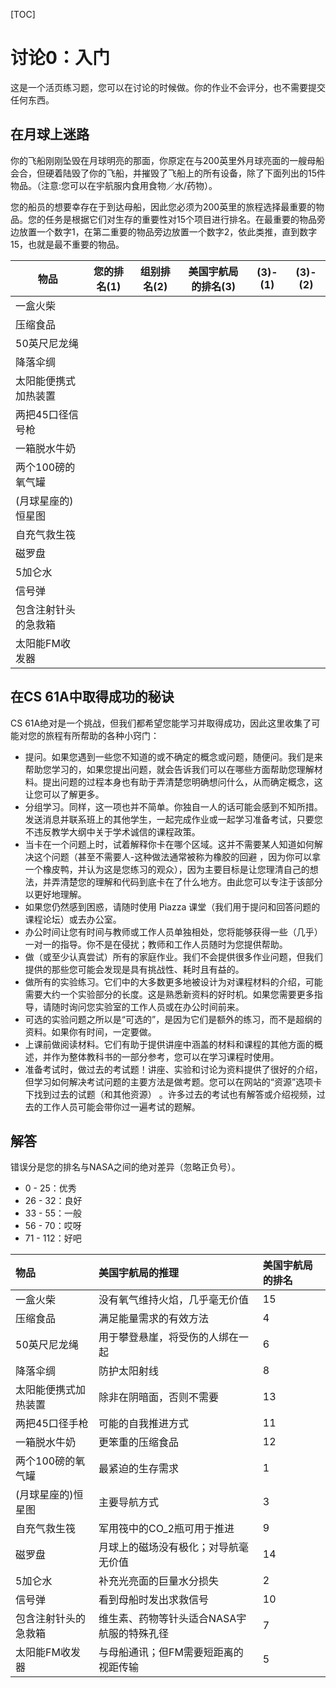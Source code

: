 [TOC]

# 讨论0：入门

这是一个活页练习题，您可以在讨论的时候做。你的作业不会评分，也不需要提交任何东西。

## 在月球上迷路

你的飞船刚刚坠毁在月球明亮的那面，你原定在与200英里外月球亮面的一艘母船会合，但硬着陆毁了你的飞船，并摧毁了飞船上的所有设备，除了下面列出的15件物品。（注意:您可以在宇航服内食用食物／水/药物）。

您的船员的想要幸存在于到达母船，因此您必须为200英里的旅程选择最重要的物品。您的任务是根据它们对生存的重要性对15个项目进行排名。在最重要的物品旁边放置一个数字1，在第二重要的物品旁边放置一个数字2，依此类推，直到数字15，也就是最不重要的物品。

| 物品                 | 您的排名(1) | 组别排名(2) | 美国宇航局的排名(3) | (3)-(1) | (3)-(2) |
| -------------------- | ----------- | ----------- | ------------------- | ------- | ------- |
| 一盒火柴             |             |             |                     |         |         |
| 压缩食品             |             |             |                     |         |         |
| 50英尺尼龙绳         |             |             |                     |         |         |
| 降落伞绸             |             |             |                     |         |         |
| 太阳能便携式加热装置 |             |             |                     |         |         |
| 两把45口径信号枪     |             |             |                     |         |         |
| 一箱脱水牛奶         |             |             |                     |         |         |
| 两个100磅的氧气罐    |             |             |                     |         |         |
| (月球星座的)恒星图   |             |             |                     |         |         |
| 自充气救生筏         |             |             |                     |         |         |
| 磁罗盘               |             |             |                     |         |         |
| 5加仑水              |             |             |                     |         |         |
| 信号弹               |             |             |                     |         |         |
| 包含注射针头的急救箱 |             |             |                     |         |         |
| 太阳能FM收发器       |             |             |                     |         |         |


## 在CS 61A中取得成功的秘诀

CS 61A绝对是一个挑战，但我们都希望您能学习并取得成功，因此这里收集了可能对您的旅程有所帮助的各种小窍门：

- 提问。如果您遇到一些您不知道的或不确定的概念或问题，随便问。我们是来帮助您学习的，如果您提出问题，就会告诉我们可以在哪些方面帮助您理解材料。提出问题的过程本身也有助于弄清楚您明确想问什么，从而确定概念，这让您可以了解更多。
- 分组学习。同样，这一项也并不简单。你独自一人的话可能会感到不知所措。发送消息并联系班上的其他学生，一起完成作业或一起学习准备考试，只要您不违反教学大纲中关于学术诚信的课程政策。
- 当卡在一个问题上时，试着解释你卡在哪个区域。这并不需要某人知道如何解决这个问题（甚至不需要人-这种做法通常被称为橡胶的回避 ，因为你可以拿一个橡皮鸭，并认为这是您练习的观众），因为主要目标是让您理清自己的想法，并弄清楚您的理解和代码到底卡在了什么地方。由此您可以专注于该部分以更好地理解。
- 如果您仍然感到困惑，请随时使用 Piazza 课堂（我们用于提问和回答问题的课程论坛）或去办公室。
- 办公时间让您有时间与教师或工作人员单独相处，您将能够获得一些（几乎）一对一的指导。你不是在侵扰；教师和工作人员随时为您提供帮助。
- 做（或至少认真尝试）所有的家庭作业。我们不会提供很多作业问题，但我们提供的那些您可能会发现是具有挑战性、耗时且有益的。
- 做所有的实验练习。它们中的大多数更多地被设计为对课程材料的介绍，可能需要大约一个实验部分的长度。这是熟悉新资料的好时机。如果您需要更多指导，请随时询问您实验室的工作人员或在办公时间前来。
- 可选的实验问题之所以是“可选的”，是因为它们是额外的练习，而不是超纲的资料。如果你有时间，一定要做。
- 上课前做阅读材料。它们有助于提供讲座中涵盖的材料和课程的其他方面的概述，并作为整体教科书的一部分参考，您可以在学习课程时使用。
- 准备考试时，做过去的考试题！讲座、实验和讨论为资料提供了很好的介绍，但学习如何解决考试问题的主要方法是做考题。您可以在网站的“资源”选项卡下找到过去的试题（和其他资源） 。许多过去的考试也有解答或介绍视频，过去的工作人员可能会带你过一遍考试的题解。

## 解答

错误分是您的排名与NASA之间的绝对差异（忽略正负号）。

- 0 - 25：优秀
- 26 - 32：良好
- 33 - 55：一般
- 56 - 70：哎呀
- 71 - 112：好吧

| 物品                 | 美国宇航局的推理                           | **美国宇航局的排名** |
| :------------------- | :----------------------------------------- | :------------------- |
| 一盒火柴             | 没有氧气维持火焰，几乎毫无价值             | 15                   |
| 压缩食品             | 满足能量需求的有效方法                     | 4                    |
| 50英尺尼龙绳         | 用于攀登悬崖，将受伤的人绑在一起           | 6                    |
| 降落伞绸             | 防护太阳射线                               | 8                    |
| 太阳能便携式加热装置 | 除非在阴暗面，否则不需要                   | 13                   |
| 两把45口径手枪       | 可能的自我推进方式                         | 11                   |
| 一箱脱水牛奶         | 更笨重的压缩食品                           | 12                   |
| 两个100磅的氧气罐    | 最紧迫的生存需求                           | 1                    |
| (月球星座的)恒星图   | 主要导航方式                               | 3                    |
| 自充气救生筏         | 军用筏中的CO_2瓶可用于推进                 | 9                    |
| 磁罗盘               | 月球上的磁场没有极化；对导航毫无价值       | 14                   |
| 5加仑水              | 补充光亮面的巨量水分损失                   | 2                    |
| 信号弹               | 看到母船时发出求救信号                     | 10                   |
| 包含注射针头的急救箱 | 维生素、药物等针头适合NASA宇航服的特殊孔径 | 7                    |
| 太阳能FM收发器       | 与母船通讯；但FM需要短距离的视距传输       | 5                    |

